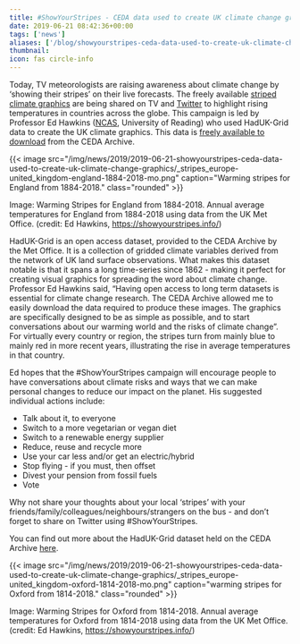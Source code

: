```yaml
---
title: #ShowYourStripes - CEDA data used to create UK climate change graphics
date: 2019-06-21 08:42:36+00:00
tags: ['news']
aliases: ['/blog/showyourstripes-ceda-data-used-to-create-uk-climate-change-graphics']
thumbnail: 
icon: fas circle-info
---
```


Today, TV meteorologists are raising awareness about climate change by ‘showing their stripes’ on their live forecasts. The freely available [striped climate graphics](https://showyourstripes.info/) are being shared on TV and [Twitter](https://twitter.com/hashtag/ShowYourStripes?src=hash) to highlight rising temperatures in countries across the globe. This campaign is led by Professor Ed Hawkins ([NCAS](https://www.ncas.ac.uk/en/), University of Reading) who used HadUK-Grid data to create the UK climate graphics. This data is [freely available to download](https://catalogue.ceda.ac.uk/uuid/4dc8450d889a491ebb20e724debe2dfb?search_url=%2F%253Fq%253Dhaduk%2Bgrid%26sort_by%253Drelevance%26results_per_page%253D20) from the CEDA Archive.


{{< image src="/img/news/2019/2019-06-21-showyourstripes-ceda-data-used-to-create-uk-climate-change-graphics/_stripes_europe-united_kingdom-england-1884-2018-mo.png"  caption="Warming stripes for England from 1884-2018." class="rounded" >}}


Image: Warming Stripes for England from 1884-2018. Annual average temperatures for England from 1884-2018 using data from the UK Met Office. (credit: Ed Hawkins, <https://showyourstripes.info/>)


HadUK-Grid is an open access dataset, provided to the CEDA Archive by the Met Office. It is a collection of gridded climate variables derived from the network of UK land surface observations. What makes this dataset notable is that it spans a long time-series since 1862 - making it perfect for creating visual graphics for spreading the word about climate change. Professor Ed Hawkins said, “Having open access to long term datasets is essential for climate change research. The CEDA Archive allowed me to easily download the data required to produce these images. The graphics are specifically designed to be as simple as possible, and to start conversations about our warming world and the risks of climate change”. For virtually every country or region, the stripes turn from mainly blue to mainly red in more recent years, illustrating the rise in average temperatures in that country.


Ed hopes that the #ShowYourStripes campaign will encourage people to have conversations about climate risks and ways that we can make personal changes to reduce our impact on the planet. His suggested individual actions include:


* Talk about it, to everyone
* Switch to a more vegetarian or vegan diet
* Switch to a renewable energy supplier
* Reduce, reuse and recycle more
* Use your car less and/or get an electric/hybrid
* Stop flying - if you must, then offset
* Divest your pension from fossil fuels
* Vote


Why not share your thoughts about your local ‘stripes’ with your friends/family/colleagues/neighbours/strangers on the bus - and don’t forget to share on Twitter using #ShowYourStripes.  


You can find out more about the HadUK-Grid dataset held on the CEDA Archive [here](http://www.ceda.ac.uk/blog/new-dataset-launched-haduk-grid/).


{{< image src="/img/news/2019/2019-06-21-showyourstripes-ceda-data-used-to-create-uk-climate-change-graphics/_stripes_europe-united_kingdom-oxford-1814-2018-mo.png"  caption="warming stripes for Oxford from 1814-2018." class="rounded" >}}


Image: Warming Stripes for Oxford from 1814-2018. Annual average temperatures for Oxford from 1814-2018 using data from the UK Met Office. (credit: Ed Hawkins, <https://showyourstripes.info/>)


